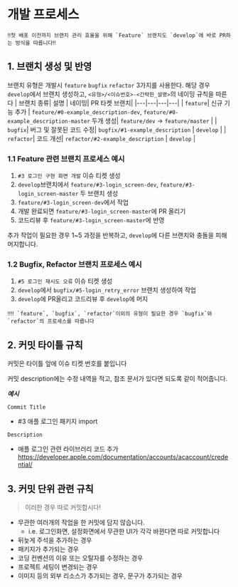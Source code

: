 # 개발 프로세스

```
‼️첫 배포 이전까지 브랜치 관리 효율을 위해 `Feature` 브랜치도 `develop`에 바로 PR하는 방식을 따릅니다‼️
```

## 1. 브랜치 생성 및 반영
브랜치 유형은 개발시 `feature` `bugfix` `refactor` 3가지를 사용한다. 해당 경우 `develop`에서 브랜치 생성하고, `<유형>/<이슈번호>-<간략한_설명>`의 네이밍 규칙을 따른다
| 브랜치 종류| 설명 | 네이밍| PR 타켓 브랜치|
|---|---|---|---|
| `feature`| 신규 기능 추가 | `feature/#0-example_description-dev`, `feature/#0-example_description-master` 두개 생성| `feature/dev` -> `feature/master` | 
| `bugfix`| 버그 및 잘못된 코드 수정| `bugfix/#1-example_description` | `develop` | 
| `refactor`| 코드 개선| `refactor/#2-example_description` | `develop` | 

### 1.1 Feature 관련 브랜치 프로세스 예시
1. `#3 로그인 구현 화면 개발` 이슈 티켓 생성
2. `develop`브랜치에서 `feature/#3-login_screen-dev`, `feature/#3-login_screen-master` 두 브랜치 생성
3. `feature/#3-login_screen-dev`에서 작업
4. 개발 완료되면 `feature/#3-login_screen-master`에 PR 올리기
5. 코드리뷰 후 `feature/#3-login_screen-master`에 반영

추가 작업이 필요한 경우 1~5 과정을 반복하고, `develop`에 다른 브랜치와 충돌을 피해 머지합니다.

### 1.2 Bugfix, Refactor 브랜치 프로세스 예시
1. `#5 로그인 재시도 오류` 이슈 티켓 생성
2. `develop`에서 `bugfix/#5-login_retry_error` 브랜치 생성하여 작업
3. `develop`에 PR올리고 코드리뷰 후 `develop`에 머지

```
‼️‼️ `feature`, `bugfix`, `refactor`이외의 유형이 필요한 경우 `bugfix`와 `refactor`의 프로세스를 따릅니다
```

## 2. 커밋 타이틀 규칙
커밋은 타이틀 앞에 이슈 티켓 번호를 붙입니다

커밋 description에는 수정 내역을 적고, 참조 문서가 있다면 되도록 같이 적어줍니다.


***예시***

`Commit Title` 
- #3 애플 로그인 패키지 import

`Description` 
- 애플 로그인 관련 라이브러리 코드 추가
https://developer.apple.com/documentation/accounts/acaccount/credential/



## 3. 커밋 단위 관련 규칙
> 이러한 경우 따로 커밋합시다!
- 무관한 여러개의 작업을 한 커밋에 담지 않습니다. 
    - i.e. 로그인화면, 설정화면에서 무관한 UI가 각각 바뀐다면 따로 커밋합니다
- 뒤늦게 주석을 추가하는 경우
- 패키지가 추가되는 경우
- 코딩 컨벤션의 이유 또는 오탈자를 수정하는 경우
- 프로젝트 세팅이 변경되는 경우
- 이미지 등의 외부 리소스가 추가되는 경우, 문구가 추가되는 경우
